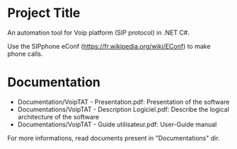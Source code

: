 # Project Title

An automation tool for Voip platform (SIP protocol) in .NET C#.

Use the SIPphone eConf (https://fr.wikipedia.org/wiki/EConf) to make phone calls.

# Documentation

- Documentation/VoipTAT - Presentation.pdf: Presentation of the software
- Documentations/VoipTAT - Description Logiciel.pdf: Describe the logical architecture of the software
- Documentations/VoipTAT - Guide utilisateur.pdf: User-Guide manual

For more informations, read documents present in "Documentations" dir.
